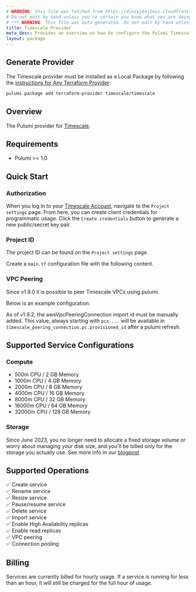 ```yaml
---
# WARNING: this file was fetched from https://djoiyj6oj2oxz.cloudfront.net/docs/registry.opentofu.org/timescale/timescale/1.13.1/index.md
# Do not edit by hand unless you're certain you know what you are doing!
# *** WARNING: This file was auto-generated. Do not edit by hand unless you're certain you know what you are doing! ***
title: Timescale Provider
meta_desc: Provides an overview on how to configure the Pulumi Timescale provider.
layout: package
---
```


## Generate Provider

The Timescale provider must be installed as a Local Package by following the [instructions for Any Terraform Provider](https://www.pulumi.com/registry/packages/terraform-provider/):

```bash
pulumi package add terraform-provider timescale/timescale
```
## Overview

The Pulumi provider for [Timescale](https://www.timescale.com/cloud).
## Requirements
- Pulumi >= 1.0
## Quick Start
### Authorization
When you log in to your [Timescale Account](https://console.cloud.timescale.com/), navigate to the `Project settings` page.
From here, you can create client credentials for programmatic usage. Click the `Create credentials` button to generate a new public/secret key pair.
### Project ID
The project ID can be found on the `Project settings` page.

Create a `main.tf` configuration file with the following content.
### VPC Peering

Since v1.9.0 it is possible to peer Timescale VPCs using pulumi.

Below is an example configuration:

As of v1.9.2, the awsVpcPeeringConnection import id must be manually added. This
value, always starting with `pcx-...` will be available in `timescale_peering_connection.pc.provisioned_id` after a pulumi refresh.
## Supported Service Configurations
### Compute
- 500m CPU / 2 GB Memory
- 1000m CPU / 4 GB Memory
- 2000m CPU / 8 GB Memory
- 4000m CPU / 16 GB Memory
- 8000m CPU / 32 GB Memory
- 16000m CPU / 64 GB Memory
- 32000m CPU / 128 GB Memory
### Storage
Since June 2023, you no longer need to allocate a fixed storage volume or worry about managing your disk size, and you'll be billed only for the storage you actually use.
See more info in our [blogpost](https://www.timescale.com/blog/savings-unlocked-why-we-switched-to-a-pay-for-what-you-store-database-storage-model/)
## Supported Operations
✅ Create service <br />
✅ Rename service <br />
✅ Resize service <br />
✅ Pause/resume service <br />
✅ Delete service <br />
✅ Import service <br />
✅ Enable High Availability replicas <br />
✅ Enable read replicas <br />
✅ VPC peering <br />
✅ Connection pooling <br />
## Billing
Services are currently billed for hourly usage. If a service is running for less than an hour,
it will still be charged for the full hour of usage.